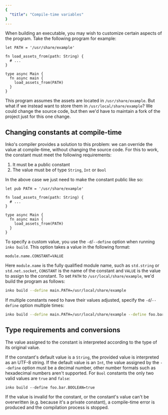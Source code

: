 ```yaml
---
{
  "title": "Compile-time variables"
}
---
```


When building an executable, you may wish to customize certain aspects of the
program. Take the following program for example:

```inko
let PATH = '/usr/share/example'

fn load_assets_from(path: String) {
  # ...
}

type async Main {
  fn async main {
    load_assets_from(PATH)
  }
}
```

This program assumes the assets are located in `/usr/share/example`. But what if
we instead want to store them in `/usr/local/share/example`? We could change the
source code, but then we'd have to maintain a fork of the project just for this
one change.

## Changing constants at compile-time

Inko's compiler provides a solution to this problem: we can override the value
at compile-time, without changing the source code. For this to work, the
constant must meet the following requirements:

1. It must be a public constant
1. The value must be of type `String`, `Int` or `Bool`

In the above case we just need to make the constant public like so:

```inko
let pub PATH = '/usr/share/example'

fn load_assets_from(path: String) {
  # ...
}

type async Main {
  fn async main {
    load_assets_from(PATH)
  }
}
```

To specify a custom value, you use the `-d`/`--define` option when running
`inko build`. This option takes a value in the following format:

```
module.name.CONSTANT=VALUE
```

Here `module.name` is the fully qualified module name, such as `std.string` or
`std.net.socket`, `CONSTANT` is the name of the constant and `VALUE` is the
value to assign to the constant. To set `PATH` to `/usr/local/share/example`,
we'd build the program as follows:

```bash
inko build --define main.PATH=/usr/local/share/example
```

If multiple constants need to have their values adjusted, specify the
`-d`/`--define` option multiple times:

```bash
inko build --define main.PATH=/usr/local/share/example --define foo.bar.EXAMPLE=42
```

## Type requirements and conversions

The value assigned to the constant is interpreted according to the type of its
original value.

If the constant's default value is a `String`, the provided value is interpreted
as an UTF-8 string. If the default value is an `Int`, the value assigned by the
`--define` option must be a decimal number, other number formats such as
hexadecimal numbers aren't supported. For `Bool` constants the only two valid
values are `true` and `false`:

```
inko build --define foo.bar.BOOLEAN=true
```

If the value is invalid for the constant, or the constant's value can't be
overwritten (e.g. because it's a private constant), a compile-time error is
produced and the compilation process is stopped.
